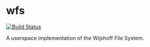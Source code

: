 # wfs
[![Build Status](https://travis-ci.org/bertptrs/wfs.svg?branch=master)](https://travis-ci.org/bertptrs/wfs)

A userspace implementation of the Wijshoff File System.
